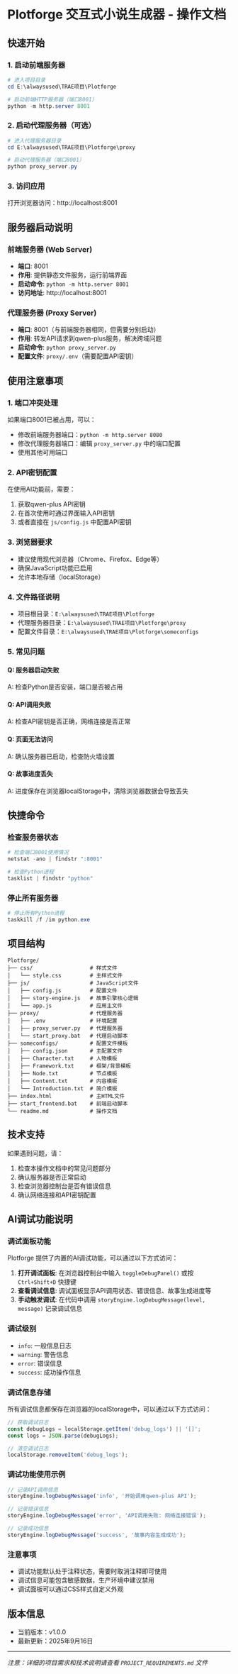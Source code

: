 # Plotforge 交互式小说生成器 - 操作文档

## 快速开始

### 1. 启动前端服务器
```powershell
# 进入项目目录
cd E:\alwaysused\TRAE项目\Plotforge

# 启动前端HTTP服务器（端口8001）
python -m http.server 8001
```

### 2. 启动代理服务器（可选）
```powershell
# 进入代理服务器目录
cd E:\alwaysused\TRAE项目\Plotforge\proxy

# 启动代理服务器（端口8001）
python proxy_server.py
```

### 3. 访问应用
打开浏览器访问：http://localhost:8001

## 服务器启动说明

### 前端服务器 (Web Server)
- **端口**: 8001
- **作用**: 提供静态文件服务，运行前端界面
- **启动命令**: `python -m http.server 8001`
- **访问地址**: http://localhost:8001

### 代理服务器 (Proxy Server)
- **端口**: 8001（与前端服务器相同，但需要分别启动）
- **作用**: 转发API请求到qwen-plus服务，解决跨域问题
- **启动命令**: `python proxy_server.py`
- **配置文件**: `proxy/.env`（需要配置API密钥）

## 使用注意事项

### 1. 端口冲突处理
如果端口8001已被占用，可以：
- 修改前端服务器端口：`python -m http.server 8080`
- 修改代理服务器端口：编辑 `proxy_server.py` 中的端口配置
- 使用其他可用端口

### 2. API密钥配置
在使用AI功能前，需要：
1. 获取qwen-plus API密钥
2. 在首次使用时通过界面输入API密钥
3. 或者直接在 `js/config.js` 中配置API密钥

### 3. 浏览器要求
- 建议使用现代浏览器（Chrome、Firefox、Edge等）
- 确保JavaScript功能已启用
- 允许本地存储（localStorage）

### 4. 文件路径说明
- 项目根目录：`E:\alwaysused\TRAE项目\Plotforge`
- 代理服务器目录：`E:\alwaysused\TRAE项目\Plotforge\proxy`
- 配置文件目录：`E:\alwaysused\TRAE项目\Plotforge\someconfigs`

### 5. 常见问题

#### Q: 服务器启动失败
A: 检查Python是否安装，端口是否被占用

#### Q: API调用失败
A: 检查API密钥是否正确，网络连接是否正常

#### Q: 页面无法访问
A: 确认服务器已启动，检查防火墙设置

#### Q: 故事进度丢失
A: 进度保存在浏览器localStorage中，清除浏览器数据会导致丢失

## 快捷命令

### 检查服务器状态
```powershell
# 检查端口8001使用情况
netstat -ano | findstr ":8001"

# 检查Python进程
tasklist | findstr "python"
```

### 停止所有服务器
```powershell
# 停止所有Python进程
taskkill /f /im python.exe
```

## 项目结构
```
Plotforge/
├── css/                  # 样式文件
│   └── style.css         # 主样式文件
├── js/                   # JavaScript文件
│   ├── config.js         # 配置文件
│   ├── story-engine.js   # 故事引擎核心逻辑
│   └── app.js            # 应用主文件
├── proxy/                # 代理服务器
│   ├── .env              # 环境配置
│   ├── proxy_server.py   # 代理服务器
│   └── start_proxy.bat   # 代理启动脚本
├── someconfigs/          # 配置文件模板
│   ├── config.json       # 主配置文件
│   ├── Character.txt     # 人物模板
│   ├── Framework.txt     # 框架/背景模板
│   ├── Node.txt          # 节点模板
│   ├── Content.txt       # 内容模板
│   └── Introduction.txt  # 简介模板
├── index.html            # 主HTML文件
├── start_frontend.bat    # 前端启动脚本
└── readme.md             # 操作文档
```

## 技术支持

如果遇到问题，请：
1. 检查本操作文档中的常见问题部分
2. 确认服务器是否正常启动
3. 检查浏览器控制台是否有错误信息
4. 确认网络连接和API密钥配置

## AI调试功能说明

### 调试面板功能
Plotforge 提供了内置的AI调试功能，可以通过以下方式访问：

1. **打开调试面板**: 在浏览器控制台中输入 `toggleDebugPanel()` 或按 `Ctrl+Shift+D` 快捷键
2. **查看调试信息**: 调试面板显示API调用状态、错误信息、故事生成进度等
3. **手动触发调试**: 在代码中调用 `storyEngine.logDebugMessage(level, message)` 记录调试信息

### 调试级别
- `info`: 一般信息日志
- `warning`: 警告信息
- `error`: 错误信息
- `success`: 成功操作信息

### 调试信息存储
所有调试信息都保存在浏览器的localStorage中，可以通过以下方式访问：
```javascript
// 获取调试日志
const debugLogs = localStorage.getItem('debug_logs') || '[]';
const logs = JSON.parse(debugLogs);

// 清空调试日志
localStorage.removeItem('debug_logs');
```

### 调试功能使用示例
```javascript
// 记录API调用信息
storyEngine.logDebugMessage('info', '开始调用qwen-plus API');

// 记录错误信息
storyEngine.logDebugMessage('error', 'API调用失败: 网络连接错误');

// 记录成功信息
storyEngine.logDebugMessage('success', '故事内容生成成功');
```

### 注意事项
- 调试功能默认处于注释状态，需要时取消注释即可使用
- 调试信息可能包含敏感数据，生产环境中建议禁用
- 调试面板可以通过CSS样式自定义外观

## 版本信息
- 当前版本：v1.0.0
- 最新更新：2025年9月16日

---
*注意：详细的项目需求和技术说明请查看 `PROJECT_REQUIREMENTS.md` 文件*